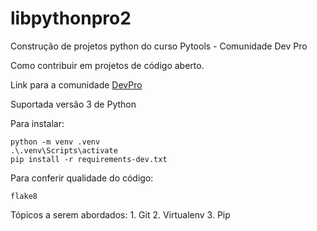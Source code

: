# libpythonpro2
Construção de projetos python do curso Pytools - Comunidade Dev Pro

Como contribuir em projetos de código aberto.

Link para a comunidade [DevPro](https://pythonpro.com.br/)

Suportada versão 3 de Python

Para instalar:

```console
python -m venv .venv
.\.venv\Scripts\activate
pip install -r requirements-dev.txt

```
Para conferir qualidade do código:
```console
flake8

```
Tópicos a serem abordados:
    1. Git
    2. Virtualenv
    3. Pip